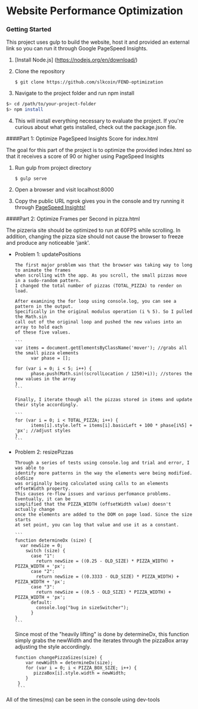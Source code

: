 # Website Performance Optimization


### Getting Started

This project uses gulp to build the website, host it and provided an external link so you can run it through Google PageSpeed Insights.

1. [Install Node.js] (https://nodejs.org/en/download/)
2. Clone the repository
      
    `$ git clone https://github.com/slkcoin/FEND-optimization`

3. Navigate to the project folder and run npm install
  
  ```bash
  $> cd /path/to/your-project-folder
  $> npm install
  ```
4. This will install everything necessary to evaluate the project. If you're curious about what gets installed, check out the package.json file.

####Part 1: Optimize PageSpeed Insights Score for index.html

The goal for this part of the project is to optimize the provided index.html so that it receives a score of 90 or higher using PageSpeed Insights

1. Run gulp from project directory
   
    `$ gulp serve`
  
2. Open a browser and visit localhost:8000

3. Copy the public URL ngrok gives you in the console and try running it through [PageSpeed Insights!](https://developers.google.com/speed/pagespeed/insights/)

####Part 2: Optimize Frames per Second in pizza.html

The pizzeria site should be optimized to run at 60FPS while scrolling. In addition, changing the pizza size should not cause the browser to freeze and produce any noticeable 'jank'.

* Problem 1: updatePositions

      The first major problem was that the browser was taking way to long to animate the frames
      when scrolling with the app. As you scroll, the small pizzas move in a sudo-random pattern.
      I changed the total number of pizzas (TOTAL_PIZZA) to render on load.
      
      After examining the for loop using console.log, you can see a pattern in the output.
      Specifically in the original modulus operation (i % 5). So I pulled the Math.sin
      call out of the original loop and pushed the new values into an array to hold each
      of these five values.

      ```
      var items = document.getElementsByClassName('mover'); //grabs all the small pizza elements
            var phase = [];

      for (var i = 0; i < 5; i++) {
            phase.push(Math.sin((scrollLocation / 1250)+i)); //stores the new values in the array
      }
      ```
      
      Finally, I iterate though all the pizzas stored in items and update their style accordingly.

      ```
      for (var i = 0; i < TOTAL_PIZZA; i++) {
            items[i].style.left = items[i].basicLeft + 100 * phase[i%5] + 'px'; //adjust styles
      }
      ```
* Problem 2: resizePizzas

      Through a series of tests using console.log and trial and error, I was able to
      identify more patterns in the way the elements were being modified. oldSize
      was originally being calculated using calls to an elements offsetWidth property.
      This causes re-flow issues and various perfomance problems. Eventually, it can be
      simplified that the PIZZA_WIDTH (offsetWidth value) doesn't actually change
      once the elements are added to the DOM on page load. Since the size starts
      at set point, you can log that value and use it as a constant.
      
      ```
      function determineDx (size) {
        var newSize = 0;
          switch (size) {
            case "1":
              return newSize = ((0.25 - OLD_SIZE) * PIZZA_WIDTH) + PIZZA_WIDTH + 'px';
            case "2":
              return newSize = ((0.3333 - OLD_SIZE) * PIZZA_WIDTH) + PIZZA_WIDTH + 'px';
            case "3":
              return newSize = ((0.5 - OLD_SIZE) * PIZZA_WIDTH) + PIZZA_WIDTH + 'px';
            default:
              console.log("bug in sizeSwitcher");
            }
      }
      ```
     Since most of the "heavily lifting" is done by determineDx, this
     function simply grabs the newWidth and the iterates through the pizzaBox array
     adjusting the style accordingly.
     
     ```
     function changePizzaSizes(size) {
         var newWidth = determineDx(size);
         for (var i = 0; i < PIZZA_BOX_SIZE; i++) {
            pizzaBox[i].style.width = newWidth;
         }
      }
      ```
All of the times(ms) can be seen in the console using dev-tools

      
      
      

